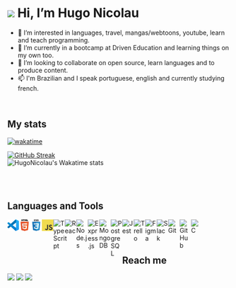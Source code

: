 # <img src="https://github.com/TheDudeThatCode/TheDudeThatCode/blob/master/Assets/Hi.gif" width="25px"> Hi, I’m Hugo Nicolau


- 👀 I’m interested in languages, travel, mangas/webtoons, youtube, learn and teach programming.
- 🌱 I’m currently in a bootcamp at Driven Education and learning things on my own too.
- 💞️ I’m looking to collaborate on open source, learn languages and to produce content.
- 📫 I'm Brazilian and I speak portuguese, english and currently studying french.
<br/>


## My stats
[![wakatime](https://wakatime.com/badge/user/502fa432-c86c-4ff9-9183-cdf588b7b830.svg)](https://wakatime.com/@502fa432-c86c-4ff9-9183-cdf588b7b830)
<br/>
<!-- ![HugoNicolau's GitHub stats](https://github-readme-stats.vercel.app/api?username=hugonicolau&show_icons=true&theme=dracula) 
<br/> -->
[![GitHub Streak](https://streak-stats.demolab.com/?user=HugoNicolau&theme=dracula)](https://git.io/streak-stats)
<br/>
![HugoNicolau's Wakatime stats](https://github-readme-stats.vercel.app/api/wakatime?username=Nicolau&layout=compact&langs_count=8&theme=dracula)
<br/>

<!-- ![Top Langs](https://github-readme-stats.vercel.app/api/top-langs/?username=hugonicolau&layout=compact&theme=dracula)
 -->

<br/>
<br/>

## Languages and Tools

<img align="left" alt="Visual Studio Code" width="26px" title="Visual Studio Code" src="https://raw.githubusercontent.com/github/explore/80688e429a7d4ef2fca1e82350fe8e3517d3494d/topics/visual-studio-code/visual-studio-code.png" />
<img align="left" alt="HTML5" width="26px" title="HTML5" src="https://raw.githubusercontent.com/github/explore/80688e429a7d4ef2fca1e82350fe8e3517d3494d/topics/html/html.png" />
<img align="left" alt="CSS3" width="26px" title="CSS3" src="https://raw.githubusercontent.com/github/explore/80688e429a7d4ef2fca1e82350fe8e3517d3494d/topics/css/css.png" />
<img align="left" alt="JavaScript" width="26px" title="JavaScript" src="https://raw.githubusercontent.com/github/explore/80688e429a7d4ef2fca1e82350fe8e3517d3494d/topics/javascript/javascript.png" />
<img align="left" alt="TypeScript" width="26px" title="TypeScript" 
src="https://cdn.jsdelivr.net/gh/devicons/devicon/icons/typescript/typescript-original.svg" />
<img align="left" alt="React" width="26px" title="React"
src="https://cdn.jsdelivr.net/gh/devicons/devicon/icons/react/react-original.svg" />
<img align="left" alt="Node.js" width="26px" title="Node.js"
src="https://cdn.jsdelivr.net/gh/devicons/devicon/icons/nodejs/nodejs-original.svg" />
<img align="left" alt="Express.js" width="26px" title="Express.js"
src="https://cdn.jsdelivr.net/gh/devicons/devicon/icons/express/express-original.svg" />
<img align="left" alt="Mongo DB" width="26px" title="Mongo DB"
src="https://cdn.jsdelivr.net/gh/devicons/devicon/icons/mongodb/mongodb-original.svg" />
<img align="left" alt="PostgreSQL" width="26px" title="PostgreSQL"
src="https://cdn.jsdelivr.net/gh/devicons/devicon/icons/postgresql/postgresql-original.svg" />
<img align="left" alt="Jest" width="26px" title="Jest"
src="https://cdn.jsdelivr.net/gh/devicons/devicon/icons/jest/jest-plain.svg" />
<img align="left" alt="Trello" width="26px" title="Trello"
src="https://cdn.jsdelivr.net/gh/devicons/devicon/icons/trello/trello-plain.svg" />
<img align="left" alt="Figma" width="26px" title="Figma"
src="https://cdn.jsdelivr.net/gh/devicons/devicon/icons/figma/figma-original.svg" />
<img align="left" alt="Slack" width="26px" title="Slack"
src="https://cdn.jsdelivr.net/gh/devicons/devicon/icons/slack/slack-original.svg" />  
<img align="left" alt="Git" width="26px" title="Git"
src="https://cdn.jsdelivr.net/gh/devicons/devicon/icons/git/git-original.svg" />  
<img align="left" alt="GitHub" width="26px" title="GitHub"
src="https://cdn.jsdelivr.net/gh/devicons/devicon/icons/github/github-original.svg" />  
<img align="left" alt="C" width="26px" title="C"
src="https://cdn.jsdelivr.net/gh/devicons/devicon/icons/c/c-plain.svg" />
          
<br/>
<br/>
<br/>


## Reach me

[<img src="https://img.shields.io/badge/youtube-%23E60023.svg?&style=for-the-badge&logo=youtube&logoColor=white" />](https://www.youtube.com/channel/UCWOwExL3VPsGUsUWf8wFw7Q)
[<img src="https://img.shields.io/badge/linkedin-%230077B5.svg?&style=for-the-badge&logo=linkedin&logoColor=white" />](https://www.linkedin.com/in/hugo-nicolau/)
[<img src="https://img.shields.io/badge/-gmail-2EC866?style=for-the-badge&logo=gmail&logoColor=white" />](mailto:nicolau.hugogiles@gmail.com)


<!---
HugoNicolau/HugoNicolau is a ✨ special ✨ repository because its `README.md` (this file) appears on your GitHub profile.
You can click the Preview link to take a look at your changes.
--->
